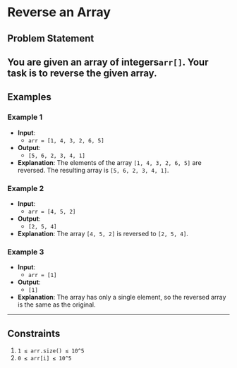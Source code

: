 # Reverse an Array

## Problem Statement

You are given an array of integers`arr[]`. Your task is to reverse the given array.
---

## Examples

### Example 1
- **Input**: 
  - `arr = [1, 4, 3, 2, 6, 5]`
- **Output**: 
  - `[5, 6, 2, 3, 4, 1]`
- **Explanation**: The elements of the array `[1, 4, 3, 2, 6, 5]` are reversed. The resulting array is `[5, 6, 2, 3, 4, 1]`.

### Example 2
- **Input**: 
  - `arr = [4, 5, 2]`
- **Output**: 
  - `[2, 5, 4]`
- **Explanation**: The array `[4, 5, 2]` is reversed to `[2, 5, 4]`.

### Example 3
- **Input**: 
  - `arr = [1]`
- **Output**: 
  - `[1]`
- **Explanation**: The array has only a single element, so the reversed array is the same as the original.

---

## Constraints
1. `1 ≤ arr.size() ≤ 10^5`
2. `0 ≤ arr[i] ≤ 10^5`
